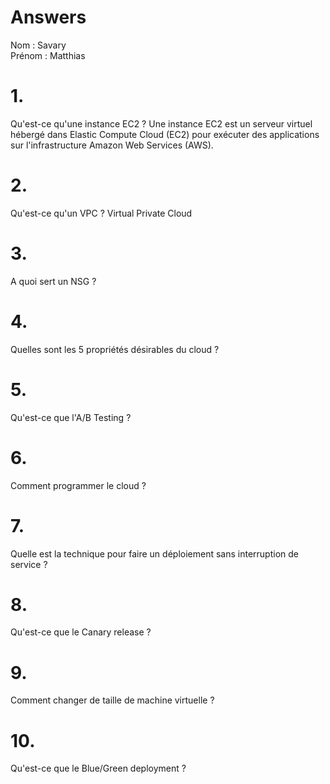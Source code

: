 # Answers

Nom : Savary  
Prénom : Matthias

# 1.
Qu'est-ce qu'une instance EC2 ?
Une instance EC2 est un serveur virtuel hébergé dans Elastic Compute Cloud (EC2) pour exécuter des applications sur l'infrastructure Amazon Web Services (AWS).


# 2.
Qu'est-ce qu'un VPC ?
Virtual Private Cloud
# 3.
A quoi sert un NSG ?

# 4.
Quelles sont les 5 propriétés désirables du cloud ?

# 5.
Qu'est-ce que l'A/B Testing ?

# 6.
Comment programmer le cloud ?

# 7.
Quelle est la technique pour faire un déploiement sans interruption de service ?

# 8.
Qu'est-ce que le Canary release ?

# 9.
Comment changer de taille de machine virtuelle ?

# 10.
Qu'est-ce que le Blue/Green deployment ?
